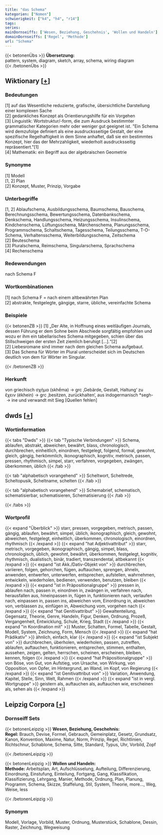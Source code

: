 ```yaml
---
title: "das Schema"
kategorien: ["Nomen"]
schwierigkeit: ["k4", "h4", "r14"]
tags:
series:
mainDornseiffs: ['Wesen, Beziehung, Geschehnis', 'Wollen und Handeln']
domainDornseiffs: ['Regel', 'Methode']
url: "Schema"
---
```


{{< betonenÜbs >}}
**Übersetzung:**  
pattern, system, diagram, sketch, array, schema, wiring  diagram  
{{< /betonenÜbs >}}

## Wiktionary [[+](https://de.wiktionary.org/wiki/Schema)]

### Bedeutungen
[1] auf das Wesentliche reduzierte, grafische, übersichtliche Darstellung einer komplexen Sache  
[2] gedankliches Konzept als Orientierungshilfe für ein Vorgehen  
[3] Linguistik: Wortstruktur/-form, die zum Ausdruck bestimmter grammatischer Kategorien mehr oder weniger gut geeignet ist. "Ein Schema wird demzufolge definiert als eine ausdrucksseitige Gestalt, der eine spezifische Regelhaftigkeit in dem Sinne anhaftet, daß sie ein bestimmtes Konzept, hier das der Mehrzahligkeit, wiederholt ausdrucksseitig repräsentiert."[1]  
[4] Mathematik: ein Begriff aus der algebraischen Geometrie  

### Synonyme
[1] Modell  
[1, 2] Plan  
[2] Konzept, Muster, Prinzip, Vorgabe  

### Unterbegriffe
[1, 2] Ablaufschema, Ausbildungsschema, Baumschema, Bauschema, Berechnungsschema, Bewertungsschema, Datenbankschema, Denkschema, Handlungsschema, Heizungsschema, Insulinschema, Kindchenschema, Lüftungsschema, Märchenschema, Planungsschema, Programmschema, Schaltschema, Tagesschema, Teilungsschema, T-O-Schema, Verhaltensschema, Weiterbildungsschema, Zeitschema  
[2] Beuteschema  
[3] Pluralschema, Reimschema, Singularschema, Sprachschema  
[4] Rechenschema  

### Redewendungen
nach Schema F  

### Wortkombinationen
[1] nach Schema F = nach einem altbewährten Plan  
[2] abstrakte, festgelegte, gängige, starre, übliche, vereinfachte Schema  

### Beispiele
{{< betonenZB >}}
[1] „Der Alte, in Hoffnung eines weitläufigen Journals, dessen Führung er dem Sohne beim Abschiede sorgfältig empfohlen und wozu er ihm ein tabellarisches Schema mitgegeben, schien über das Stillschweigen der ersten Zeit ziemlich beruhigt […].“[2]  
[2] Liebesromane sind immer nach dem gleichen Schema aufgebaut.  
[3] Das Schema für Wörter im Plural unterscheidet sich im Deutschen deutlich von dem für Wörter im Singular.  

{{< /betonenZB >}}
### Herkunft
von griechisch σχήμα (skhḗma) → grc ‚Gebärde, Gestalt, Haltung‘ zu ἔχειν (ékhein) → grc ‚besitzen, zurückhalten‘, aus indogermanisch *segh- → ine und verwandt mit Sieg [Quellen fehlen]  



## dwds [[+](https://www.dwds.de/wb/Schema)]

### Wortinformation
{{< tabs "Dwds" >}}
{{< tab "Typische Verbindungen" >}}
Schema, ablaufen, abstrakt, abweichen, bewährt, blass, chronologisch, durchbrechen, einheitlich, einordnen, festgelegt, folgend, formal, gewohnt, gleich, gängig, herkömmlich, ikonographisch, kognitiv, metrisch, passen, pressen, rhythmisch, simpel, starr, verfahren, vorgegeben, zwängen, überkommen, üblich
{{< /tab >}}

{{< tab "alphabetisch vorangehend" >}}
Scheltwort, Scheltrede, Scheltopusik, Scheltname, schelten
{{< /tab >}}

{{< tab "alphabetisch vorangehend" >}}
Schemabrief, schematisch, schematisierbar, schematisieren, Schematisierung
{{< /tab >}}

{{< /tabs >}}

### Wortprofil
{{< expand "Überblick" >}} starr, pressen, vorgegeben, metrisch, passen, gängig, ablaufen, bewährt, simpel, üblich, ikonographisch, gleich, gewohnt, abweichen, festgelegt, einheitlich, überkommen, chronologisch, einordnen, rhythmisch {{< /expand >}}
{{< expand "hat Adjektivattribut" >}} starr, metrisch, vorgegeben, ikonographisch, gängig, simpel, blass, chronologisch, üblich, gewohnt, bewährt, überkommen, festgelegt, kognitiv, rhythmisch, dualistisch, binär, tradiert, transzendental, altbekannt {{< /expand >}}
{{< expand "ist Akk./Dativ-Objekt von" >}} durchbrechen, variieren, folgen, gehorchen, fügen, auftauchen, sprengen, ähneln, anwenden, entwerfen, unterwerfen, entsprechen, aufstellen, wahrnehmen, entwickeln, wiederholen, bedienen, verwenden, benutzen, bleiben {{< /expand >}}
{{< expand "ist in Präpositionalgruppe" >}} pressen in, ablaufen nach, passen in, einordnen in, zwängen in, verfahren nach, herausfallen aus, hineinpassen in, fügen in, funktionieren nach, verlaufen nach, einpassen in, passen ins, abweichen vom, Einordnung in, abweichen von, verblassen zu, einfügen in, Abweichung vom, vorgehen nach {{< /expand >}}
{{< expand "hat Genitivattribut" >}} Gewaltenteilung, Gegensatz, Theorie, Genre, Handeln, Figur, Denken, Ordnung, Prozeß, Vergangenheit, Entwicklung, Schule, Krieg, Stadt {{< /expand >}}
{{< expand "in Koordination mit" >}} Muster, Schatten, Formel, Tabelle, Gestalt, Modell, System, Zeichnung, Form, Mensch {{< /expand >}}
{{< expand "hat Prädikativ" >}} ähnlich, einfach, klar {{< /expand >}}
{{< expand "ist Subjekt von" >}} durchbrechen, überholen, wiederholen, passen, zutreffen, ablaufen, auftauchen, funktionieren, entsprechen, stimmen, enthalten, aussehen, zeigen, gelten, herrschen, scheinen, erscheinen, bleiben, kennen, folgen {{< /expand >}}
{{< expand "hat Präpositionalgruppe" >}} von Böse, von Gut, von Aufstieg, von Ursache, von Wirkung, von Opposition, von Opfer, im Hintergrund, an Wand, im Kopf, von Regierung {{< /expand >}}
{{< expand "ist Genitivattribut von" >}} Variation, Anwendung, Kapitel, Stelle, Sinn, Welt, Rahmen {{< /expand >}}
{{< expand "ist in vergl. Wortgruppe" >}} geistern als, auftauchen als, auftauchen wie, erscheinen als, sehen als {{< /expand >}}

## Leipzig Corpora [[+](https://corpora.uni-leipzig.de/en/res?word=Schema&corpusId=deu_newscrawl-public_2018)]

### Dornseiff Sets
{{< betonenLeipzig >}}
**Wesen, Beziehung, Geschehnis:**  
**Regel:** Brauch, Devise, Formel, Gebrauch, Gemeinplatz, Gesetz, Grundsatz, Kanon, Konvention, Maxime, Natur, Norm, Prinzip, Regel, Richtlinien, Richtschnur, Schablone, Schema, Sitte, Standard, Typus, Uhr, Vorbild, Zopf  

{{< /betonenLeipzig >}}


{{< betonenLeipzig >}}
**Wollen und Handeln:**  
**Methode:** Arbeitsplan, Art, Aufschlüsselung, Aufteilung, Differenzierung, Einordnung, Einstufung, Einteilung, Fortgang, Gang, Klassifikation, Klassifizierung, Lehrgang, Manier, Methode, Ordnung, Plan, Planung, Programm, Schema, Skizze, Staffelung, Stil, System, Theorie, more..., Weg, Weise, less  

{{< /betonenLeipzig >}}

### Synonym
Modell, Vorlage, Vorbild, Muster, Ordnung, Musterstück, Schablone, Dessin, Raster, Zeichnung, Wegweisung

